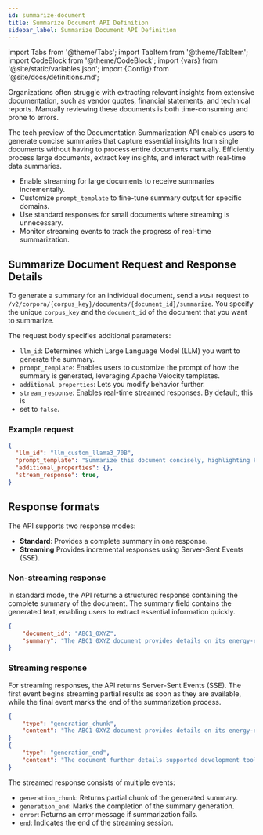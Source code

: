 ```yaml
---
id: summarize-document
title: Summarize Document API Definition
sidebar_label: Summarize Document API Definition
---
```


import Tabs from '@theme/Tabs';
import TabItem from '@theme/TabItem';
import CodeBlock from '@theme/CodeBlock';
import {vars} from '@site/static/variables.json';
import {Config} from '@site/docs/definitions.md';

Organizations often struggle with extracting relevant insights from extensive 
documentation, such as vendor quotes, financial statements, and technical 
reports. Manually reviewing these documents is both time-consuming and prone 
to errors. 

The tech preview of the Documentation Summarization API enables users to 
generate concise summaries that capture essential insights from single 
documents without having to process entire documents manually. Efficiently 
process large documents, extract key insights, and interact with real-time
data summaries.

* Enable streaming for large documents to receive summaries incrementally.
* Customize `prompt_template` to fine-tune summary output for specific domains.
* Use standard responses for small documents where streaming is unnecessary.
* Monitor streaming events to track the progress of real-time summarization.

## Summarize Document Request and Response Details

To generate a summary for an individual document, send a `POST` request to 
`/v2/corpora/{corpus_key}/documents/{document_id}/summarize`. You specify the 
unique `corpus_key` and the `document_id` of the document that you want to 
summarize. 

The request body specifies additional parameters:

* `llm_id`: Determines which Large Language Model (LLM) you want to generate 
  the summary.
* `prompt_template`: Enables users to customize the prompt of how the summary 
  is generated, leveraging Apache Velocity templates. 
* `additional_properties`: Lets you modify behavior further.
* `stream_response`: Enables real-time streamed responses. By default, this is 
* set to `false`.

### Example request

```json
{
  "llm_id": "llm_custom_llama3_70B",
  "prompt_template": "Summarize this document concisely, highlighting key points.",
  "additional_properties": {},
  "stream_response": true,
}
```

## Response formats

The API supports two response modes:

* **Standard**: Provides a complete summary in one response.
* **Streaming** Provides incremental responses using Server-Sent Events (SSE).

### Non-streaming response

In standard mode, the API returns a structured response containing the 
complete summary of the document. The summary field contains the generated 
text, enabling users to extract essential information quickly.


```json
{
    "document_id": "ABC1_0XYZ",
    "summary": "The ABC1 0XYZ document provides details on its energy-efficient ARM microcontroller, Bluetooth 5.2 capabilities, and security features. It includes a breakdown of its low-power operation, hardware accelerators, and applications for IoT and embedded systems. The document further details supported development tools and firmware integration."
}
```

### Streaming response

For streaming responses, the API returns Server-Sent Events (SSE). The first 
event begins streaming partial results as soon as they are available, while 
the final event marks the end of the summarization process.

```json
{
    "type": "generation_chunk",
    "content": "The ABC1 0XYZ document provides details on its energy-efficient ARM..."
}
{
    "type": "generation_end",
    "content": "The document further details supported development tools and firmware integration."
}
```

The streamed response consists of multiple events:

* `generation_chunk`: Returns partial chunk of the generated summary.
* `generation_end`: Marks the completion of the summary generation.
* `error`: Returns an error message if summarization fails.
* `end`: Indicates the end of the streaming session.

